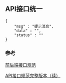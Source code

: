 ## API接口统一

    {
        "msg" : "提示消息",
        "data" : "",
        "status" : ""
    }
    
    
 
 ### 参考
 
 [前后端接口规范](https://github.com/f2e-journey/treasure/blob/master/api.md)
 
 [API接口规范完整版本（续）](https://github.com/mishe/blog/issues/129)